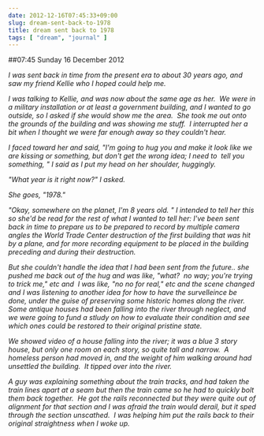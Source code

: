 ```yaml
---
date: 2012-12-16T07:45:33+09:00
slug: dream-sent-back-to-1978
title: dream sent back to 1978
tags: [ "dream", "journal" ]
---
```


##07:45 Sunday 16 December 2012

_I was sent back in time from the present era to about 30 years ago, and saw my friend Kellie who I hoped could help me._

_I was talking to Kellie, and was now about the same age as her.  We were in a military installation or at least a government building, and I wanted to go outside, so I asked if she would show me the area.  She took me out onto the grounds of the building and was showing me stuff.  I interrupted her a bit when I thought we were far enough away so they couldn't hear._

_I faced toward her and said, "I'm going to hug you and make it look like we are kissing or something, but don't get the wrong idea; I need to  tell you something, " I said as I put my head on her shoulder, huggingly._

_"What year is it right now?" I asked._

_She goes, "1978."_

_"Okay, somewhere on the planet, I'm 8 years old. " I intended to tell her this so she'd be read for the rest of what I wanted to tell her: I've been sent back in time to prepare us to be prepared to record by multiple camera angles the World Trade Center destruction of the first building that was hit by a plane, and for more recording equipment to be placed in the building preceding and during their destruction._

_But she couldn't handle the idea that I had been sent from the future.. she pushed me back out of the hug and was like, "what?  no way; you're trying to trick me," etc and  I was like, "no no for real," etc and the scene changed and I was listening to another idea for how to have the survelleince be done, under the guise of preserving some historic homes along the river.  Some antique houses had been falling into the river through neglect, and we were going to fund a stludy on how to evaluate their condition and see which ones could be restored to their original pristine state._

_We showed video of a house falling into the river; it was a blue 3 story house, but only one room on each story, so quite tall and narrow.  A homeless person had moved in, and the weight of him walking around had unsettled the building.  It tipped over into the river._

_A guy was explaining something about the train tracks, and had taken the train lines apart at a seam but then the train came so he had to quickly bolt them back together.  He got the rails reconnected but they were quite out of alignment for that section and I was afraid the train would derail, but it sped through the section unscathed.  I was helping him put the rails back to their original straightness when I woke up._


